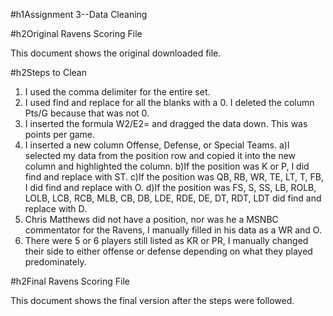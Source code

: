#h1Assignment 3--Data Cleaning

#h2Original Ravens Scoring File

This document shows the original downloaded file.

#h2Steps to Clean
1) I used the comma delimiter for the entire set.
2) I used find and replace for all the blanks with a 0. I deleted the column Pts/G because that was not 0.
3) I inserted the formula W2/E2= and dragged the data down. This was points per game.
4) I inserted a new column Offense, Defense, or Special Teams.
    a)I selected my data from the position row and copied it into the new column and highlighted the column.
    b)If the position was K or P, I did find and replace with ST.
    c)If the position was QB, RB, WR, TE, LT, T, FB, I did find and replace with O.
    d)If the position was FS, S, SS, LB, ROLB, LOLB, LCB, RCB, MLB, CB, DB, LDE, RDE, DE, DT, RDT, LDT did find and replace with D.
5) Chris Matthews did not have a position, nor was he a MSNBC commentator for the Ravens, I manually filled in his data as a WR and O.
6) There were 5 or 6 players still listed as KR or PR, I manually changed their side to either offense or defense depending on what they played predominately.

#h2Final Ravens Scoring File

This document shows the final version after the steps were followed. 
    

